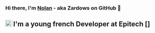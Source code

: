 ### Hi there, I'm [Nolan][LinkedIn] - aka Zardows on GitHub 👋

## I'm a young french Developer at Epitech [<img align="left" alt="Epitech" width="22px" src="https://newsroom.ionis-group.com/wp-content/uploads/2018/12/epitech-logo-signature-quadri.png" />]

[LinkedIn]: https://www.linkedin.com/in/nolan-routel-985baa177/?locale=en_US
